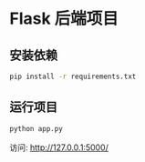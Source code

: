 # Flask 后端项目

## 安装依赖

```bash
pip install -r requirements.txt
```

## 运行项目

```bash
python app.py
```

访问: http://127.0.0.1:5000/ 